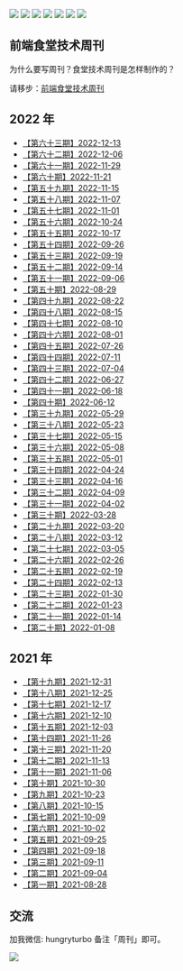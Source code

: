 [![](https://img.shields.io/badge/Zhubai-%E7%AB%B9%E7%99%BD-%23f64343)](https://hungryturbo.zhubai.love/)
[![](https://img.shields.io/badge/WeChat-微信群-brightgreen)](#交流)
[![](https://img.shields.io/badge/公众号-前端食堂-blueviolet)](#交流)
[![](https://img.shields.io/badge/Juejin-掘金-blue)](https://juejin.im/user/5a2de8a8f265da4320032fc4)
[![](https://img.shields.io/badge/Weibo-微博-orange)](https://weibo.com/u/2771284557)
[![](https://img.shields.io/badge/Zhihu-知乎-blue)](https://www.zhihu.com/people/huo-yi-tong-98)
[![](https://img.shields.io/badge/bilili-哔哩哔哩-ff69b4)](https://space.bilibili.com/161753278)

## 前端食堂技术周刊

为什么要写周刊？食堂技术周刊是怎样制作的？

请移步：[前端食堂技术周刊](https://mp.weixin.qq.com/s/86Cz3KUWqutu9J0V4tyabQ)

## 2022 年

- [【第六十三期】2022-12-13](https://github.com/Geekhyt/weekly/issues/67)
- [【第六十二期】2022-12-06](https://github.com/Geekhyt/weekly/issues/66)
- [【第六十一期】2022-11-29](https://github.com/Geekhyt/weekly/issues/65)
- [【第六十期】2022-11-21](https://github.com/Geekhyt/weekly/issues/64)
- [【第五十九期】2022-11-15](https://github.com/Geekhyt/weekly/issues/63)
- [【第五十八期】2022-11-07](https://github.com/Geekhyt/weekly/issues/62)
- [【第五十七期】2022-11-01](https://github.com/Geekhyt/weekly/issues/61)
- [【第五十六期】2022-10-24](https://github.com/Geekhyt/weekly/issues/60)
- [【第五十五期】2022-10-17](https://github.com/Geekhyt/weekly/issues/59)
- [【第五十四期】2022-09-26](https://github.com/Geekhyt/weekly/issues/58)
- [【第五十三期】2022-09-19](https://github.com/Geekhyt/weekly/issues/57)
- [【第五十二期】2022-09-14](https://github.com/Geekhyt/weekly/issues/56)
- [【第五十一期】2022-09-06](https://github.com/Geekhyt/weekly/issues/55)
- [【第五十期】2022-08-29](https://github.com/Geekhyt/weekly/issues/53)
- [【第四十九期】2022-08-22](https://github.com/Geekhyt/weekly/issues/51)
- [【第四十八期】2022-08-15](https://github.com/Geekhyt/weekly/issues/50)
- [【第四十七期】2022-08-10](https://github.com/Geekhyt/weekly/issues/49)
- [【第四十六期】2022-08-01](https://github.com/Geekhyt/weekly/issues/48)
- [【第四十五期】2022-07-26](https://github.com/Geekhyt/weekly/issues/47)
- [【第四十四期】2022-07-11](https://github.com/Geekhyt/weekly/issues/46)
- [【第四十三期】2022-07-04](https://github.com/Geekhyt/weekly/issues/45)
- [【第四十二期】2022-06-27](https://github.com/Geekhyt/weekly/issues/44)
- [【第四十一期】2022-06-18](https://github.com/Geekhyt/weekly/issues/43)
- [【第四十期】2022-06-12](https://github.com/Geekhyt/weekly/issues/42)
- [【第三十九期】2022-05-29](https://github.com/Geekhyt/weekly/issues/41)
- [【第三十八期】2022-05-23](https://github.com/Geekhyt/weekly/issues/40)
- [【第三十七期】2022-05-15](https://github.com/Geekhyt/weekly/issues/39)
- [【第三十六期】2022-05-08](https://github.com/Geekhyt/weekly/issues/38)
- [【第三十五期】2022-05-01](https://github.com/Geekhyt/weekly/issues/36)
- [【第三十四期】2022-04-24](https://github.com/Geekhyt/weekly/issues/35)
- [【第三十三期】2022-04-16](https://github.com/Geekhyt/weekly/issues/34)
- [【第三十二期】2022-04-09](https://github.com/Geekhyt/weekly/issues/33)
- [【第三十一期】2022-04-02](https://github.com/Geekhyt/weekly/issues/32)
- [【第三十期】2022-03-28](https://github.com/Geekhyt/weekly/issues/31)
- [【第二十九期】2022-03-20](https://github.com/Geekhyt/weekly/issues/30)
- [【第二十八期】2022-03-12](https://github.com/Geekhyt/weekly/issues/29)
- [【第二十七期】2022-03-05](https://github.com/Geekhyt/weekly/issues/28)
- [【第二十六期】2022-02-26](https://github.com/Geekhyt/weekly/issues/27)
- [【第二十五期】2022-02-19](https://github.com/Geekhyt/weekly/issues/26)
- [【第二十四期】2022-02-13](https://github.com/Geekhyt/weekly/issues/25)
- [【第二十三期】2022-01-30](https://github.com/Geekhyt/weekly/issues/24)
- [【第二十二期】2022-01-23](https://github.com/Geekhyt/weekly/issues/23)
- [【第二十一期】2022-01-14](https://github.com/Geekhyt/weekly/issues/22)
- [【第二十期】2022-01-08](https://github.com/Geekhyt/weekly/issues/21)

## 2021 年

- [【第十九期】2021-12-31](https://github.com/Geekhyt/weekly/issues/20)
- [【第十八期】2021-12-25](https://github.com/Geekhyt/weekly/issues/19)
- [【第十七期】2021-12-17](https://github.com/Geekhyt/weekly/issues/18)
- [【第十六期】2021-12-10](https://github.com/Geekhyt/weekly/issues/17)
- [【第十五期】2021-12-03](https://github.com/Geekhyt/weekly/issues/16)
- [【第十四期】2021-11-26](https://github.com/Geekhyt/weekly/issues/14)
- [【第十三期】2021-11-20](https://github.com/Geekhyt/weekly/issues/13)
- [【第十二期】2021-11-13](https://github.com/Geekhyt/weekly/issues/12)
- [【第十一期】2021-11-06](https://github.com/Geekhyt/weekly/issues/11)
- [【第十期】2021-10-30](https://github.com/Geekhyt/weekly/issues/10)
- [【第九期】2021-10-23](https://github.com/Geekhyt/weekly/issues/9)
- [【第八期】2021-10-15](https://github.com/Geekhyt/weekly/issues/8)
- [【第七期】2021-10-09](https://github.com/Geekhyt/weekly/issues/7)
- [【第六期】2021-10-02](https://github.com/Geekhyt/weekly/issues/6)
- [【第五期】2021-09-25](https://github.com/Geekhyt/weekly/issues/5)
- [【第四期】2021-09-18](https://github.com/Geekhyt/weekly/issues/4)
- [【第三期】2021-09-11](https://github.com/Geekhyt/weekly/issues/3)
- [【第二期】2021-09-04](https://github.com/Geekhyt/weekly/issues/2)
- [【第一期】2021-08-28](https://github.com/Geekhyt/weekly/issues/1)


## 交流

加我微信: hungryturbo 备注「周刊」即可。

![](https://github.com/Geekhyt/front-end-canteen/blob/master/images/new-qrcode.jpg)

